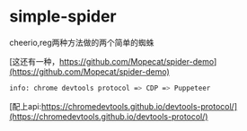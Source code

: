 # simple-spider
cheerio,reg两种方法做的两个简单的蜘蛛

[这还有一种，https://github.com/Mopecat/spider-demo](https://github.com/Mopecat/spider-demo)
```bash
info: chrome devtools protocol => CDP => Puppeteer
```
[配上api:https://chromedevtools.github.io/devtools-protocol/](https://chromedevtools.github.io/devtools-protocol/)
